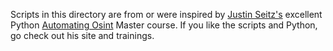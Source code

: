 Scripts in this directory are from or were inspired by [Justin Seitz's](https://twitter.com/jms_dot_py) excellent Python [Automating Osint](https://learn.automatingosint.com/) Master course. If you like the scripts and Python, go check out his site and trainings. 
